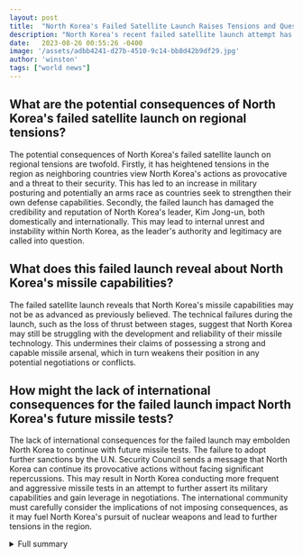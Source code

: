```yaml
---
layout: post
title:  "North Korea's Failed Satellite Launch Raises Tensions and Questions"
description: "North Korea's recent failed satellite launch attempt has not only damaged the image of the country's leader, Kim Jong-un, but has also raised tensions in the region. The implications of this failure go beyond regional tensions and showcase the challenges faced by North Korea in its pursuit of military advancements and consolidation of power."
date:   2023-08-26 00:55:26 -0400
image: '/assets/adbb4241-d27b-4510-9c14-bb8d42b9df29.jpg'
author: 'winston'
tags: ["world news"]
---
```


## What are the potential consequences of North Korea's failed satellite launch on regional tensions?
The potential consequences of North Korea's failed satellite launch on regional tensions are twofold. Firstly, it has heightened tensions in the region as neighboring countries view North Korea's actions as provocative and a threat to their security. This has led to an increase in military posturing and potentially an arms race as countries seek to strengthen their own defense capabilities. Secondly, the failed launch has damaged the credibility and reputation of North Korea's leader, Kim Jong-un, both domestically and internationally. This may lead to internal unrest and instability within North Korea, as the leader's authority and legitimacy are called into question.

## What does this failed launch reveal about North Korea's missile capabilities?
The failed satellite launch reveals that North Korea's missile capabilities may not be as advanced as previously believed. The technical failures during the launch, such as the loss of thrust between stages, suggest that North Korea may still be struggling with the development and reliability of their missile technology. This undermines their claims of possessing a strong and capable missile arsenal, which in turn weakens their position in any potential negotiations or conflicts.

## How might the lack of international consequences for the failed launch impact North Korea's future missile tests?
The lack of international consequences for the failed launch may embolden North Korea to continue with future missile tests. The failure to adopt further sanctions by the U.N. Security Council sends a message that North Korea can continue its provocative actions without facing significant repercussions. This may result in North Korea conducting more frequent and aggressive missile tests in an attempt to further assert its military capabilities and gain leverage in negotiations. The international community must carefully consider the implications of not imposing consequences, as it may fuel North Korea's pursuit of nuclear weapons and lead to further tensions in the region.


<details>
        <summary>Full summary</summary>
<p>North Korea's leader, Kim Jong-un, has suffered another setback in his pursuit to strengthen and modernize the country's military capabilities. The recent failed satellite launch attempt has not only damaged the image of the North Korean leader but also raised tensions in the region.</p>
<p>The failed launch, which was the country's second attempt in three months, has resulted in the satellite not being put into orbit. The space vehicle, carrying North Korea's first military reconnaissance satellite, experienced an error in the emergency blasting system during the third-stage flight.</p>
<p>This failure has prompted neighboring countries to take action. Japan issued a brief evacuation order for some residents, concerned about the implications of North Korea's failed satellite launch. South Korea's military detected the rocket flying above international waters off the Korean Peninsula's west coast, which violated U.N. Security Council resolutions banning North Korea from using ballistic technologies.</p>
<p>The United States, Japan, and South Korea strongly condemned the launch and vowed to strengthen cooperation in response to North Korea's provocative actions. The U.S., in particular, urged North Korea to cease its missile launches and other aggressive behavior.</p>
<p>The implications of this failed satellite launch go beyond regional tensions. Experts believe that North Korea's aim is to bolster its nuclear deterrent and seek greater concessions from the U.S. Kim Jong-un has publicly vowed to acquire a spy satellite and other high-tech weapons systems.</p>
<p>However, this failed launch has led to doubts about North Korea's capabilities. The rocket carrying the spy satellite lost thrust between launch stages, indicating potential technical shortcomings in North Korea's missile program. This raises questions about the effectiveness of their long-range missile technology.</p>
<p>In response to the launch failure, the U.N. Security Council did not adopt further sanctions due to opposition from Russia and China. This lack of international consequences may embolden North Korea to continue its missile tests.</p>
<p>It is evident that the failed satellite launch has significant implications for North Korea and the international community. It highlights the challenges faced by Kim Jong-un in his pursuit of military advancements and consolidation of power. The focus on military responses instead of opening dialogues for peace is also a cause for concern.</p>
<p>As tensions continue to rise, it is crucial for the international community to address North Korea's provocative actions and find diplomatic solutions to ensure stability in the region. Only through dialogue and cooperation can we hope to achieve peace and denuclearization on the Korean Peninsula.</p>
</details>